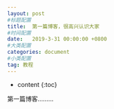 ```yaml
---
layout: post
#标题配置
title:  第一篇博客，很高兴认识大家
#时间配置
date:   2019-3-31 00:00:00 +0800
#大类配置
categories: document
#小类配置
tag: 教程
---
```


* content
{:toc}



第一篇博客.........



